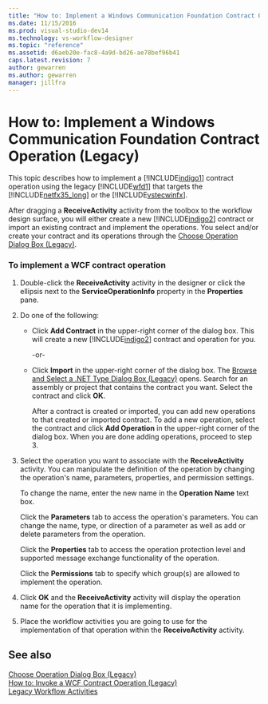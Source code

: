 ```yaml
---
title: "How to: Implement a Windows Communication Foundation Contract Operation (Legacy) | Microsoft Docs"
ms.date: 11/15/2016
ms.prod: visual-studio-dev14
ms.technology: vs-workflow-designer
ms.topic: "reference"
ms.assetid: d6aeb20e-fac8-4a9d-bd26-ae78bef96b41
caps.latest.revision: 7
author: gewarren
ms.author: gewarren
manager: jillfra
---
```

# How to: Implement a Windows Communication Foundation Contract Operation (Legacy)
This topic describes how to implement a [!INCLUDE[indigo1](../includes/indigo1-md.md)] contract operation using the legacy [!INCLUDE[wfd1](../includes/wfd1-md.md)] that targets the [!INCLUDE[netfx35_long](../includes/netfx35-long-md.md)] or the [!INCLUDE[vstecwinfx](../includes/vstecwinfx-md.md)].  
  
 After dragging a **ReceiveActivity** activity from the toolbox to the workflow design surface, you will either create a new [!INCLUDE[indigo2](../includes/indigo2-md.md)] contract or import an existing contract and implement the operations. You select and/or create your contract and its operations through the [Choose Operation Dialog Box (Legacy)](../workflow-designer/choose-operation-dialog-box-legacy.md).  
  
### To implement a WCF contract operation  
  
1. Double-click the **ReceiveActivity** activity in the designer or click the ellipsis next to the **ServiceOperationInfo** property in the **Properties** pane.  
  
2. Do one of the following:  
  
   - Click **Add Contract** in the upper-right corner of the dialog box. This will create a new [!INCLUDE[indigo2](../includes/indigo2-md.md)] contract and operation for you.  
  
      -or-  
  
   - Click **Import** in the upper-right corner of the dialog box. The [Browse and Select a .NET Type Dialog Box (Legacy)](../workflow-designer/browse-and-select-a-dotnet-type-dialog-box-legacy.md) opens. Search for an assembly or project that contains the contract you want. Select the contract and click **OK**.  
  
     After a contract is created or imported, you can add new operations to that created or imported contract. To add a new operation, select the contract and click **Add Operation** in the upper-right corner of the dialog box. When you are done adding operations, proceed to step 3.  
  
3. Select the operation you want to associate with the **ReceiveActivity** activity. You can manipulate the definition of the operation by changing the operation's name, parameters, properties, and permission settings.  
  
    To change the name, enter the new name in the **Operation Name** text box.  
  
    Click the **Parameters** tab to access the operation's parameters. You can change the name, type, or direction of a parameter as well as add or delete parameters from the operation.  
  
    Click the **Properties** tab to access the operation protection level and supported message exchange functionality of the operation.  
  
    Click the **Permissions** tab to specify which group(s) are allowed to implement the operation.  
  
4. Click **OK** and the **ReceiveActivity** activity will display the operation name for the operation that it is implementing.  
  
5. Place the workflow activities you are going to use for the implementation of that operation within the **ReceiveActivity** activity.  
  
## See also  
 [Choose Operation Dialog Box (Legacy)](../workflow-designer/choose-operation-dialog-box-legacy.md)   
 [How to: Invoke a WCF Contract Operation (Legacy)](../workflow-designer/how-to-invoke-a-windows-communication-foundation-contract-operation-legacy.md)   
 [Legacy Workflow Activities](../workflow-designer/legacy-workflow-activities.md)